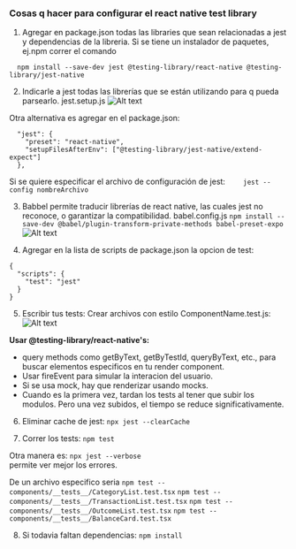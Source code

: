 ### Cosas q hacer para configurar el react native test library ###

1. Agregar en package.json todas las libraries que sean relacionadas a jest y dependencias de la libreria. Si se tiene un instalador de paquetes, ej.npm correr el comando

```  npm install --save-dev jest @testing-library/react-native @testing-library/jest-native```

2. Indicarle a jest todas las librerías que se están utilizando para q pueda parsearlo. jest.setup.js
![Alt text](images/jestSetUp.png)

Otra alternativa es agregar en el package.json:
```
  "jest": {
    "preset": "react-native",
    "setupFilesAfterEnv": ["@testing-library/jest-native/extend-expect"]
  },
```
Si se quiere especificar el archivo de configuración de jest:
```     jest --config nombreArchivo ```

3. Babbel permite traducir librerías de react native, las cuales jest no reconoce, o garantizar la compatibilidad.  babel.config.js
```npm install --save-dev @babel/plugin-transform-private-methods babel-preset-expo```
![Alt text](images/babelConfig.png)

4. Agregar en la lista de scripts de package.json la opcion de test:
```
{
  "scripts": {
    "test": "jest"
  }
}
```

5. Escribir tus tests:
Crear archivos con estilo ComponentName.test.js:
![Alt text](images/BalanceCardTest.png)

**Usar @testing-library/react-native's:** 

- query methods como getByText, getByTestId, queryByText, etc., para buscar elementos especificos en tu render component. 
- Usar fireEvent para simular la interacion del usuario. 
- Si se usa mock, hay que renderizar usando mocks. 
- Cuando es la primera vez, tardan los tests al tener que subir los modulos. Pero una vez subidos, el tiempo se reduce significativamente.

6. Eliminar cache de jest:
```npx jest --clearCache```

7. Correr los tests:
```npm test``` 

Otra manera es:
```npx jest --verbose```  
permite ver mejor los errores. 

De un archivo especifico seria
```npm test -- components/__tests__/CategoryList.test.tsx```
```npm test -- components/__tests__/TransactionList.test.tsx```
```npm test -- components/__tests__/OutcomeList.test.tsx```
```npm test -- components/__tests__/BalanceCard.test.tsx```

8. Si todavia faltan dependencias:
```npm install```
